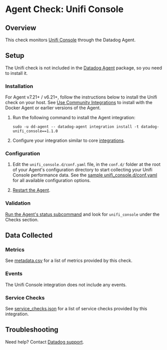 # Agent Check: Unifi Console

## Overview

This check monitors [Unifi Console][1] through the Datadog Agent.

## Setup

The Unifi check is not included in the [Datadog Agent][2] package, so you need to install it.

### Installation

For Agent v7.21+ / v6.21+, follow the instructions below to install the Unifi check on your host. See [Use Community Integrations][3] to install with the Docker Agent or earlier versions of the Agent.

1. Run the following command to install the Agent integration:

   ```shell
   sudo -u dd-agent -- datadog-agent integration install -t datadog-unifi_console==1.1.0
   ```

2. Configure your integration similar to core [integrations][4].

### Configuration

1. Edit the `unifi_console.d/conf.yaml` file, in the `conf.d/` folder at the root of your Agent's configuration directory to start collecting your Unifi Console performance data. See the [sample unifi_console.d/conf.yaml][11] for all available configuration options.

2. [Restart the Agent][5].

### Validation

[Run the Agent's status subcommand][6] and look for `unifi_console` under the Checks section.

## Data Collected

### Metrics

See [metadata.csv][7] for a list of metrics provided by this check.

### Events

The Unifi Console integration does not include any events.

### Service Checks

See [service_checks.json][8] for a list of service checks provided by this integration.


## Troubleshooting

Need help? Contact [Datadog support][9].


[1]: https://ui.com/consoles
[2]: https://app.datadoghq.com/account/settings#agent
[3]: https://docs.datadoghq.com/agent/guide/use-community-integrations/
[4]: https://docs.datadoghq.com/getting_started/integrations/
[5]: https://docs.datadoghq.com/agent/guide/agent-commands/#start-stop-and-restart-the-agent
[6]: https://docs.datadoghq.com/agent/guide/agent-commands/#agent-status-and-information
[7]: https://github.com/DataDog/integrations-extras/blob/master/unifi_console/metadata.csv
[8]: https://github.com/DataDog/integrations-extras/blob/master/unifi_console/assets/service_checks.json
[9]: https://docs.datadoghq.com/help/
[10]: https://docs.datadoghq.com/developers/integrations/new_check_howto/#developer-toolkit
[11]: https://github.com/DataDog/integrations-extras/blob/master/unifi_console/datadog_checks/unifi_console/data/conf.yaml.example